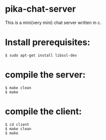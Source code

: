 # pika-chat-server
This is a mini(very mini) chat server written in c.

# Install prerequisites:
    $ sudo apt-get install libssl-dev

# compile the server:
    $ make clean
    $ make

# compile the client:
    $ cd client
    $ make clean
    $ make
